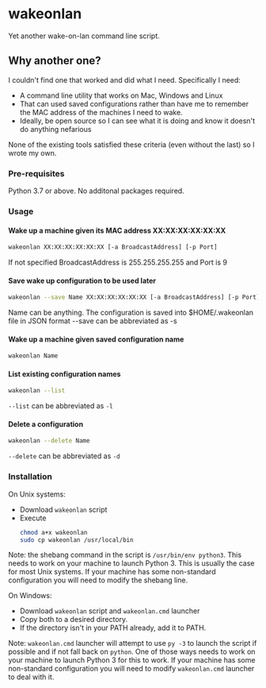 # wakeonlan #

Yet another wake-on-lan command line script.

## Why another one?

I couldn't find one that worked and did what I need. Specifically I need:
* A command line utility that works on Mac, Windows and Linux
* That can used saved configurations rather than have me to remember the MAC address of the machines I need to wake.
* Ideally, be open source so I can see what it is doing and know it doesn't do anything nefarious

None of the existing tools satisfied these criteria (even without the last) so I wrote my own.

### Pre-requisites

Python 3.7 or above. No additonal packages required.

### Usage


#### Wake up a machine given its MAC address XX:XX:XX:XX:XX:XX 

```bash
wakeonlan XX:XX:XX:XX:XX:XX [-a BroadcastAddress] [-p Port]
```

If not specified BroadcastAddress is 255.255.255.255 and Port is 9

#### Save wake up configuration to be used later

```bash
wakeonlan --save Name XX:XX:XX:XX:XX:XX [-a BroadcastAddress] [-p Port]
```

Name can be anything. The configuration is saved into $HOME/.wakeonlan file in JSON format
--save can be abbreviated as -s

#### Wake up a machine given saved configuration name

```bash
wakeonlan Name
```

#### List existing configuration names

```bash
wakeonlan --list
```

`--list` can be abbreviated as `-l`

#### Delete a configuration

```bash
wakeonlan --delete Name
```

`--delete` can be abbreviated as `-d`

### Installation

On Unix systems:

* Download `wakeonlan` script
* Execute
    ```bash
    chmod a+x wakeonlan
    sudo cp wakeonlan /usr/local/bin
    ```
Note: the shebang command in the script is `/usr/bin/env python3`. This needs to work on your machine to launch Python 3. This is usually the case for most Unix systems. If your machine has some non-standard configuration you will need to modify the shebang line.

On Windows:

* Download `wakeonlan` script and `wakeonlan.cmd` launcher
* Copy both to a desired directory. 
* If the directory isn't in your PATH already, add it to PATH.

Note:  `wakeonlan.cmd` launcher will attempt to use `py -3` to launch the script if possible and if not fall back on `python`. One of those ways needs to work on your machine to launch Python 3 for this to work. If your machine has some non-standard configuration you will need to modify `wakeonlan.cmd` launcher to deal with it.


